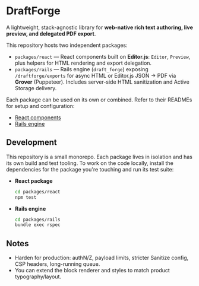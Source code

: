 # DraftForge

A lightweight, stack-agnostic library for **web-native rich text authoring, live preview, and delegated PDF export**.

This repository hosts two independent packages:

- `packages/react` — React components built on **Editor.js**: `Editor`, `Preview`, plus helpers for HTML rendering and export delegation.
- `packages/rails` — Rails engine (`draft_forge`) exposing `/draftforge/exports` for async HTML or Editor.js JSON → PDF via **Grover** (Puppeteer). Includes server-side HTML sanitization and Active Storage delivery.

Each package can be used on its own or combined. Refer to their READMEs for setup and configuration:

- [React components](packages/react/README.md)
- [Rails engine](packages/rails/README.md)

## Development

This repository is a small monorepo. Each package lives in isolation and has
its own build and test tooling. To work on the code locally, install the
dependencies for the package you're touching and run its test suite:

- **React package**
  ```bash
  cd packages/react
  npm test
  ```
- **Rails engine**
  ```bash
  cd packages/rails
  bundle exec rspec
  ```

## Notes

- Harden for production: authN/Z, payload limits, stricter Sanitize config, CSP headers, long-running queue.
- You can extend the block renderer and styles to match product typography/layout.
